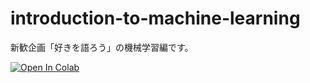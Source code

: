 # introduction-to-machine-learning

新歓企画「好きを語ろう」の機械学習編です。

[![Open In Colab](https://colab.research.google.com/assets/colab-badge.svg)](https://colab.research.google.com/github/zero-one-seminar/introduction-to-machine-learning/blob/main/notebook/introduction2ml.ipynb)
